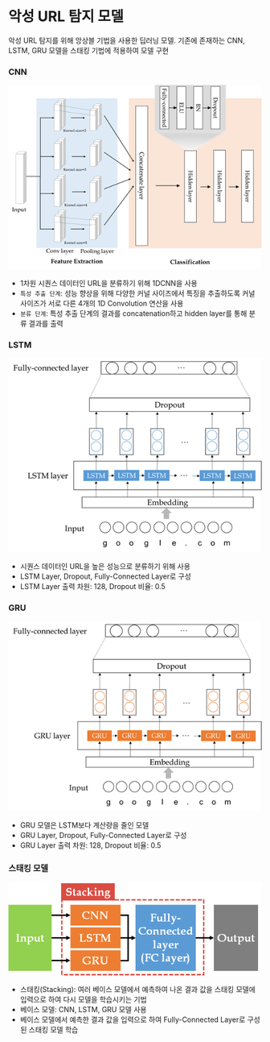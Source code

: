 # 악성 URL 탐지 모델

악성 URL 탐지를 위해 앙상블 기법을 사용한 딥러닝 모델. 
기존에 존재하는 CNN, LSTM, GRU 모델을 스태킹 기법에 적용하여 모델 구현 

### CNN

<p align="center"><img src="img/cnn.png"></p>

- 1차원 시퀀스 데이터인 URL을 분류하기 위해 1DCNN을 사용
- `특성 추출 단계`: 성능 향상을 위해 다양한 커널 사이즈에서 특징을 추출하도록 커널 사이즈가 서로 다른 4개의 1D Convolution 연산을 사용
- `분류 단계`: 특성 추출 단계의 결과를 concatenation하고 hidden layer를 통해 분류 결과를 출력

### LSTM

<p align="center"><img src="img/lstm.png"></p>

- 시퀀스 데이터인 URL을 높은 성능으로 분류하기 위해 사용 
- LSTM Layer, Dropout, Fully-Connected Layer로 구성 
- LSTM Layer 출력 차원: 128, Dropout 비율: 0.5

### GRU

<p align="center"><img src="img/gru.png"></p>

- GRU 모델은 LSTM보다 계산량을 줄인 모델 
- GRU Layer, Dropout, Fully-Connected Layer로 구성 
- GRU Layer 출력 차원: 128, Dropout 비율: 0.5

### 스태킹 모델

<p align="center"><img src="img/stacking.png"></p>

- 스태킹(Stacking): 여러 베이스 모델에서 예측하여 나온 결과 값을 스태킹 모델에 입력으로 하여 다시 모델을 학습시키는 기법 
- 베이스 모델: CNN, LSTM, GRU 모델 사용 
- 베이스 모델에서 예측한 결과 값을 입력으로 하여 Fully-Connected Layer로 구성된 스태킹 모델 학습

